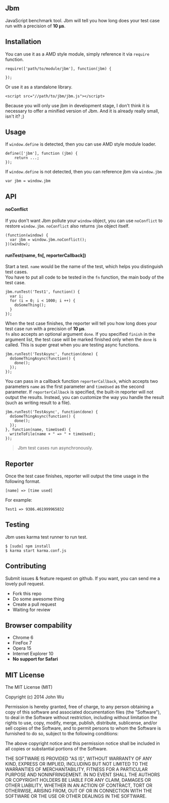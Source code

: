 ## Jbm 
JavaScript benchmark tool. Jbm will tell you how long does your test case run with a precision of **10 µs**.

## Installation
You can use it as a AMD style module, simply reference it via `require` function.

```
require(['path/to/module/jbm'], function(jbm) {

});
```

Or use it as a standalone library.

```
<script src="//path/to/jbm/jbm.js"></script>
```

Because you will only use jbm in development stage, I don't think it is necessary to offer a minified version of Jbm. And it is already really small, isn't it? ;)

## Usage
If `window.define` is detected, then you can use AMD style module loader.

```
define(['jbm'], function (jbm) {
    return ...;
});
```

If `window.define` is not detected, then you can reference jbm via `window.jbm`

```
var jbm = window.jbm
```

## API
#### noConflict
If you don't want Jbm pollute your `window` object, you can use `noConflict` to restore `window.jbm`. `noConflict` also returns `jbm` object itself.

```
(function(window) {
  var jbm = window.jbm.noConflict();
})(window);
```

#### runTest(name, fn[, reporterCallback])
Start a test. `name` would be the name of the test, which helps you distinguish test cases.  
You have to put all code to be tested in the `fn` function, the main body of the test case. 

```
jbm.runTest('Test1', function() {
  var i;
  for (i = 0; i < 1000; i ++) {
    doSomeThing();
  }
});
```

When the test case finishes, the reporter will tell you how long does your test case run with a precision of **10 µs**.  
`fn` also accepts an optional argument `done`. If you specified `finish` in the argument list, the test case will be marked finished only when the `done` is called. This is super great when you are testing async functions.

```
jbm.runTest('TestAsync', function(done) {
  doSomeThingAsync(function() {
    done();
  });
});
```

You can pass in a callback function `reporterCallback`, which accepts two parameters `name` as the first parameter and `timeUsed` as the second parameter. If `reporterCallback` is specified, the built-in reporter will not output the results. Instead, you can customize the way you handle the result (such as writing result to a file).  

```
jbm.runTest('TestAsync', function(done) {
  doSomeThingAsync(function() {
    done();
  });
}, function(name, timeUsed) {
  writeToFile(name + " => " + timeUsed);
});
```

> Jbm test cases run asynchronously.

## Reporter
Once the test case finishes, reporter will output the time usage in the following format.

```
[name] => [time used]
```

For example:

```
Test1 => 9386.461999965832
```

## Testing

Jbm uses karma test runner to run test.

```
$ [sudo] npm install
$ karma start karma.conf.js
```

## Contributing

Submit issues & feature request on github. If you want, you can send me a lovely pull request.

- Fork this repo
- Do some awesome thing
- Create a pull request
- Waiting for review

## Browser compability

- Chrome 6
- FireFox 7
- Opera 15
- Internet Explorer 10
- __No support for Safari__

## MIT License
The MIT License (MIT)

Copyright (c) 2014 John Wu

Permission is hereby granted, free of charge, to any person obtaining a copy
of this software and associated documentation files (the "Software"), to deal
in the Software without restriction, including without limitation the rights
to use, copy, modify, merge, publish, distribute, sublicense, and/or sell
copies of the Software, and to permit persons to whom the Software is
furnished to do so, subject to the following conditions:

The above copyright notice and this permission notice shall be included in
all copies or substantial portions of the Software.

THE SOFTWARE IS PROVIDED "AS IS", WITHOUT WARRANTY OF ANY KIND, EXPRESS OR
IMPLIED, INCLUDING BUT NOT LIMITED TO THE WARRANTIES OF MERCHANTABILITY,
FITNESS FOR A PARTICULAR PURPOSE AND NONINFRINGEMENT. IN NO EVENT SHALL THE
AUTHORS OR COPYRIGHT HOLDERS BE LIABLE FOR ANY CLAIM, DAMAGES OR OTHER
LIABILITY, WHETHER IN AN ACTION OF CONTRACT, TORT OR OTHERWISE, ARISING FROM,
OUT OF OR IN CONNECTION WITH THE SOFTWARE OR THE USE OR OTHER DEALINGS IN
THE SOFTWARE.
